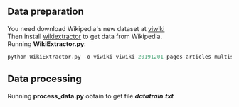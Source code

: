 ## Data preparation
 You need download Wikipedia's new dataset at [viwiki](https://dumps.wikimedia.org/viwiki/)
<br> Then install [wikiextractor](https://github.com/attardi/wikiextractor) to get data from Wikipedia.
<br> Running **WikiExtractor.py**:
```php
python WikiExtractor.py -o viwiki viwiki-20191201-pages-articles-multistream.xml.bz2
```
## Data processing
Running  **process_data.py** obtain to get file ***datatrain.txt***
